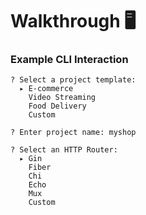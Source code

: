 # Walkthrough 🖥️

### Example CLI Interaction

```
? Select a project template:
  ▸ E-commerce
    Video Streaming
    Food Delivery
    Custom

? Enter project name: myshop

? Select an HTTP Router:
  ▸ Gin
    Fiber
    Chi
    Echo
    Mux
    Custom
```
